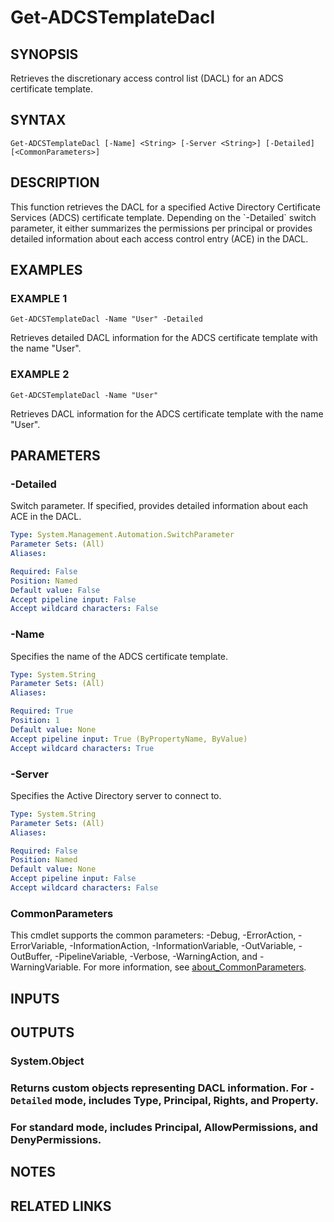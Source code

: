 ﻿---
external help file: PSADCSToolkit-help.xml
Module Name: PSADCSToolkit
online version:
schema: 2.0.0
---

# Get-ADCSTemplateDacl

## SYNOPSIS
Retrieves the discretionary access control list (DACL) for an ADCS certificate template.

## SYNTAX

```
Get-ADCSTemplateDacl [-Name] <String> [-Server <String>] [-Detailed] [<CommonParameters>]
```

## DESCRIPTION
This function retrieves the DACL for a specified Active Directory Certificate Services (ADCS) certificate template.
Depending on the \`-Detailed\` switch parameter, it either summarizes the permissions per principal or provides detailed
information about each access control entry (ACE) in the DACL.

## EXAMPLES

### EXAMPLE 1
```
Get-ADCSTemplateDacl -Name "User" -Detailed
```

Retrieves detailed DACL information for the ADCS certificate template with the name "User".

### EXAMPLE 2
```
Get-ADCSTemplateDacl -Name "User"
```

Retrieves DACL information for the ADCS certificate template with the name "User".

## PARAMETERS

### -Detailed
Switch parameter.
If specified, provides detailed information about each ACE in the DACL.

```yaml
Type: System.Management.Automation.SwitchParameter
Parameter Sets: (All)
Aliases:

Required: False
Position: Named
Default value: False
Accept pipeline input: False
Accept wildcard characters: False
```

### -Name
Specifies the name of the ADCS certificate template.

```yaml
Type: System.String
Parameter Sets: (All)
Aliases:

Required: True
Position: 1
Default value: None
Accept pipeline input: True (ByPropertyName, ByValue)
Accept wildcard characters: True
```

### -Server
Specifies the Active Directory server to connect to.

```yaml
Type: System.String
Parameter Sets: (All)
Aliases:

Required: False
Position: Named
Default value: None
Accept pipeline input: False
Accept wildcard characters: False
```

### CommonParameters
This cmdlet supports the common parameters: -Debug, -ErrorAction, -ErrorVariable, -InformationAction, -InformationVariable, -OutVariable, -OutBuffer, -PipelineVariable, -Verbose, -WarningAction, and -WarningVariable. For more information, see [about_CommonParameters](http://go.microsoft.com/fwlink/?LinkID=113216).

## INPUTS

## OUTPUTS

### System.Object
### Returns custom objects representing DACL information. For `-Detailed` mode, includes Type, Principal, Rights, and Property.
### For standard mode, includes Principal, AllowPermissions, and DenyPermissions.
## NOTES

## RELATED LINKS
